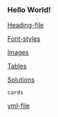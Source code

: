 <h3>Hello World!</h3>

[Heading-file](/Heading.md)

[Font-styles](/FontStyles.md)

[Images](/Images.md)

[Tables](/src/tables/table.md)

[Solutions](/src/studio/Solutions.md)

``` 
cards
```

[yml-file](/src/text.yml)
